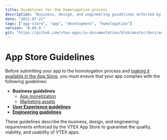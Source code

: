 ```yaml
---
title: Guidelines for the homologation process
description: "Business, design, and engineering guidelines enforced by the VTEX App Store to guarantee a baseline standard of quality, viability and usability for all apps available for VTEX stores."
date: "2021-07-21"
tags: ["app-store", "app", "development", "homologation"]
version: "0.69.0 "
git: "https://github.com/vtex-apps/io-documentation/blob/master/docs/en/Recipes/development/guidelines-for-the-homologation-process.md"
---
```


# App Store Guidelines

Before submitting your app to the homologation process and [making it available in the App Store](https://developers.vtex.com/vtex-developer-docs/docs/vtex-io-documentation-10-making-your-app-publicly-available#submitting-your-app-to-the-vtex-app-store), you must ensure that your app complies with the following guidelines:

- **Business guidelines**
  - [App monetization](https://developers.vtex.com/vtex-developer-docs/docs/vtex-io-documentation-business-guidelines-app-monetization)
  - [Marketing assets](https://developers.vtex.com/vtex-developer-docs/docs/vtex-io-documentation-business-guidelines-marketing-assets)
- [**User Experience guidelines**](https://developers.vtex.com/vtex-developer-docs/docs/vtex-io-documentation-design-guidelines)
- [**Engineering guidelines**](https://developers.vtex.com/vtex-developer-docs/docs/vtex-io-documentation-engineering-guidelines)

These guidelines describe the business, design, and engineering requirements enforced by the VTEX App Store to guarantee the quality, viability, and usability of VTEX apps.
